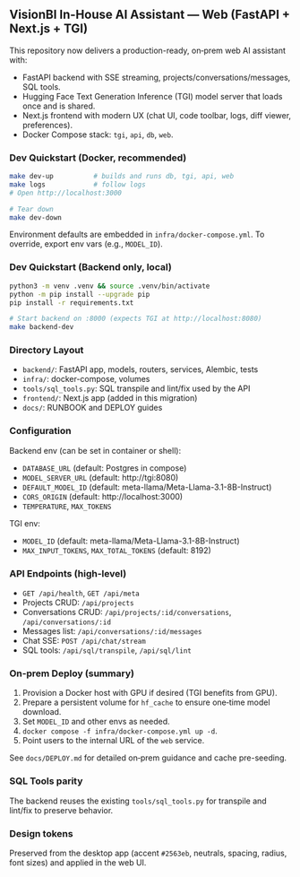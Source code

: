 ## VisionBI In-House AI Assistant — Web (FastAPI + Next.js + TGI)

This repository now delivers a production-ready, on‑prem web AI assistant with:
- FastAPI backend with SSE streaming, projects/conversations/messages, SQL tools.
- Hugging Face Text Generation Inference (TGI) model server that loads once and is shared.
- Next.js frontend with modern UX (chat UI, code toolbar, logs, diff viewer, preferences).
- Docker Compose stack: `tgi`, `api`, `db`, `web`.

### Dev Quickstart (Docker, recommended)
```bash
make dev-up          # builds and runs db, tgi, api, web
make logs            # follow logs
# Open http://localhost:3000

# Tear down
make dev-down
```

Environment defaults are embedded in `infra/docker-compose.yml`. To override, export env vars (e.g., `MODEL_ID`).

### Dev Quickstart (Backend only, local)
```bash
python3 -m venv .venv && source .venv/bin/activate
python -m pip install --upgrade pip
pip install -r requirements.txt

# Start backend on :8000 (expects TGI at http://localhost:8080)
make backend-dev
```

### Directory Layout
- `backend/`: FastAPI app, models, routers, services, Alembic, tests
- `infra/`: docker-compose, volumes
- `tools/sql_tools.py`: SQL transpile and lint/fix used by the API
- `frontend/`: Next.js app (added in this migration)
- `docs/`: RUNBOOK and DEPLOY guides

### Configuration
Backend env (can be set in container or shell):
- `DATABASE_URL` (default: Postgres in compose)
- `MODEL_SERVER_URL` (default: http://tgi:8080)
- `DEFAULT_MODEL_ID` (default: meta-llama/Meta-Llama-3.1-8B-Instruct)
- `CORS_ORIGIN` (default: http://localhost:3000)
- `TEMPERATURE`, `MAX_TOKENS`

TGI env:
- `MODEL_ID` (default: meta-llama/Meta-Llama-3.1-8B-Instruct)
- `MAX_INPUT_TOKENS`, `MAX_TOTAL_TOKENS` (default: 8192)

### API Endpoints (high-level)
- `GET /api/health`, `GET /api/meta`
- Projects CRUD: `/api/projects`
- Conversations CRUD: `/api/projects/:id/conversations`, `/api/conversations/:id`
- Messages list: `/api/conversations/:id/messages`
- Chat SSE: `POST /api/chat/stream`
- SQL tools: `/api/sql/transpile`, `/api/sql/lint`

### On‑prem Deploy (summary)
1) Provision a Docker host with GPU if desired (TGI benefits from GPU).
2) Prepare a persistent volume for `hf_cache` to ensure one‑time model download.
3) Set `MODEL_ID` and other envs as needed.
4) `docker compose -f infra/docker-compose.yml up -d`.
5) Point users to the internal URL of the `web` service.

See `docs/DEPLOY.md` for detailed on‑prem guidance and cache pre-seeding.

### SQL Tools parity
The backend reuses the existing `tools/sql_tools.py` for transpile and lint/fix to preserve behavior.

### Design tokens
Preserved from the desktop app (accent `#2563eb`, neutrals, spacing, radius, font sizes) and applied in the web UI.

